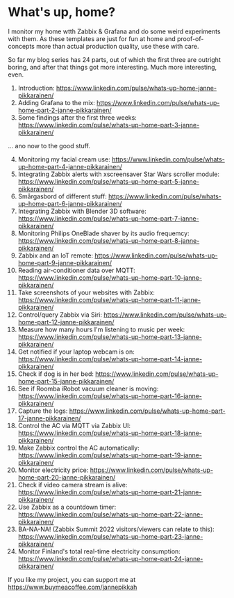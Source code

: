 # What's up, home?

I monitor my home wtth Zabbix & Grafana and do some weird experiments with them. As these templates are just for fun at home and proof-of-concepts more than actual production quality, use these with care.

So far my blog series has 24 parts, out of which the first three are outright boring, and after that things got more interesting. Much more interesting, even.

1. Introduction: https://www.linkedin.com/pulse/whats-up-home-janne-pikkarainen/ 
2. Adding Grafana to the mix: https://www.linkedin.com/pulse/whats-up-home-part-2-janne-pikkarainen/
3. Some findings after the first three weeks: https://www.linkedin.com/pulse/whats-up-home-part-3-janne-pikkarainen/

... ano now to the good stuff.

4. Monitoring my facial cream use: https://www.linkedin.com/pulse/whats-up-home-part-4-janne-pikkarainen/
5. Integrating Zabbix alerts with xscreensaver Star Wars scroller module: https://www.linkedin.com/pulse/whats-up-home-part-5-janne-pikkarainen/
6. Smårgasbord of different stuff: https://www.linkedin.com/pulse/whats-up-home-part-6-janne-pikkarainen/
7. Integrating Zabbix with Blender 3D software: https://www.linkedin.com/pulse/whats-up-home-part-7-janne-pikkarainen/
8. Monitoring Philips OneBlade shaver by its audio frequemcy: https://www.linkedin.com/pulse/whats-up-home-part-8-janne-pikkarainen/
9. Zabbix and an IoT remote: https://www.linkedin.com/pulse/whats-up-home-part-9-janne-pikkarainen/
10. Reading air-conditioner data over MQTT: https://www.linkedin.com/pulse/whats-up-home-part-10-janne-pikkarainen/
11. Take screenshots of your websites with Zabbix: https://www.linkedin.com/pulse/whats-up-home-part-11-janne-pikkarainen/
12. Control/query Zabbix via Siri: https://www.linkedin.com/pulse/whats-up-home-part-12-janne-pikkarainen/
13. Measure how many hours I'm listening to music per week: https://www.linkedin.com/pulse/whats-up-home-part-13-janne-pikkarainen/
14. Get notified if your laptop webcam is on: https://www.linkedin.com/pulse/whats-up-home-part-14-janne-pikkarainen/
15. Check if dog is in her bed: https://www.linkedin.com/pulse/whats-up-home-part-15-janne-pikkarainen/
16. See if Roomba iRobot vacuum cleaner is moving: https://www.linkedin.com/pulse/whats-up-home-part-16-janne-pikkarainen/
17. Capture the logs: https://www.linkedin.com/pulse/whats-up-home-part-17-janne-pikkarainen/
18. Control the AC via MQTT via Zabbix UI: https://www.linkedin.com/pulse/whats-up-home-part-18-janne-pikkarainen/
19. Make Zabbix control the AC automatically: https://www.linkedin.com/pulse/whats-up-home-part-19-janne-pikkarainen/
20. Monitor electricity price: https://www.linkedin.com/pulse/whats-up-home-part-20-janne-pikkarainen/
21. Check if video camera stream is alive: https://www.linkedin.com/pulse/whats-up-home-part-21-janne-pikkarainen/
22. Use Zabbix as a countdown timer: https://www.linkedin.com/pulse/whats-up-home-part-22-janne-pikkarainen/
23. BA-NA-NA! (Zabbix Summit 2022 visitors/viewers can relate to this): https://www.linkedin.com/pulse/whats-up-home-part-23-janne-pikkarainen/
24. Monitor Finland's total real-time electricity consumption: https://www.linkedin.com/pulse/whats-up-home-part-24-janne-pikkarainen/

If you like my project, you can support me at https://www.buymeacoffee.com/jannepikkah 
